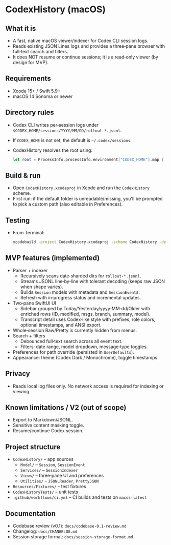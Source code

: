 CodexHistory (macOS)
====================

What it is
----------
- A fast, native macOS viewer/indexer for Codex CLI session logs.
- Reads existing JSON Lines logs and provides a three‑pane browser with full‑text search and filters.
- It does NOT resume or continue sessions; it is a read‑only viewer (by design for MVP).

Requirements
------------
- Xcode 15+ / Swift 5.9+
- macOS 14 Sonoma or newer

Directory rules
---------------
- Codex CLI writes per‑session logs under `$CODEX_HOME/sessions/YYYY/MM/DD/rollout-*.jsonl`.
- If `CODEX_HOME` is not set, the default is `~/.codex/sessions`.
- CodexHistory resolves the root using:

  ```swift
  let root = ProcessInfo.processInfo.environment["CODEX_HOME"].map { URL(fileURLWithPath: $0).appendingPathComponent("sessions") } ?? URL(fileURLWithPath: NSHomeDirectory()).appendingPathComponent(".codex/sessions")
  ```

Build & run
-----------
- Open `CodexHistory.xcodeproj` in Xcode and run the `CodexHistory` scheme.
- First run: if the default folder is unreadable/missing, you'll be prompted to pick a custom path (also editable in Preferences).

Testing
-------
- From Terminal:

  ```bash
  xcodebuild -project CodexHistory.xcodeproj -scheme CodexHistory -destination 'platform=macOS' CODE_SIGNING_ALLOWED=NO test
  ```

MVP features (implemented)
--------------------------
- Parser + indexer
  - Recursively scans date‑sharded dirs for `rollout-*.jsonl`.
  - Streams JSONL line‑by‑line with tolerant decoding (keeps raw JSON when shape varies).
  - Builds `Session` models with metadata and `SessionEvent`s.
  - Refresh with in‑progress status and incremental updates.
- Two‑pane SwiftUI UI
  - Sidebar grouped by Today/Yesterday/yyyy‑MM‑dd/Older with enriched rows (ID, modified, msgs, branch, summary, model).
  - Transcript detail uses Codex‑like style with prefixes, role colors, optional timestamps, and ANSI export.
- Whole‑session Raw/Pretty is currently hidden from menus.
- Search + filters
  - Debounced full‑text search across all event text.
  - Filters: date range, model dropdown, message‑type toggles.
- Preferences for path override (persisted in `UserDefaults`).
 - Appearance: theme (Codex Dark / Monochrome), toggle timestamps.

Privacy
-------
- Reads local log files only. No network access is required for indexing or viewing.

Known limitations / V2 (out of scope)
-------------------------------------
- Export to Markdown/JSONL.
- Sensitive content masking toggle.
- Resume/continue Codex session.

Project structure
-----------------
- `CodexHistory/` – app sources
  - `Model/` – `Session`, `SessionEvent`
  - `Services/` – `SessionIndexer`
  - `Views/` – three‑pane UI and preferences
  - `Utilities/` – `JSONLReader`, `PrettyJSON`
- `Resources/Fixtures/` – test fixtures
- `CodexHistoryTests/` – unit tests
- `.github/workflows/ci.yml` – CI builds and tests on `macos-latest`

Documentation
-------------
- Codebase review (v0.1): `docs/codebase-0.1-review.md`
- Changelog: `docs/CHANGELOG.md`
- Session storage format: `docs/session-storage-format.md`
